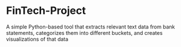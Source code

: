 # FinTech-Project
A simple Python-based tool that extracts relevant text data from bank statements, categorizes them into different buckets, and creates visualizations of that data
